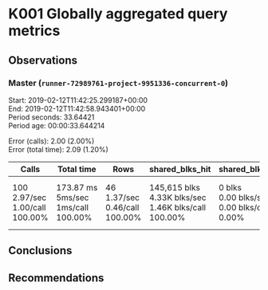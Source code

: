 # K001 Globally aggregated query metrics

## Observations ##

### Master (`runner-72989761-project-9951336-concurrent-0`) ###
Start: 2019-02-12T11:42:25.299187+00:00  
End: 2019-02-12T11:42:58.943401+00:00  
Period seconds: 33.64421  
Period age: 00:00:33.644214  

Error (calls): 2.00 (2.00%)  
Error (total time): 2.09 (1.20%)

Calls | Total&nbsp;time | Rows | shared_blks_hit | shared_blks_read | shared_blks_dirtied | shared_blks_written | blk_read_time | blk_write_time | kcache_reads | kcache_writes | kcache_user_time_ms | kcache_system_time 
-------|------------|------|-----------------|------------------|---------------------|---------------------|---------------|----------------|--------------|---------------|---------------------|--------------------
100<br/>2.97/sec<br/>1.00/call<br/>100.00% |173.87&nbsp;ms<br/>5ms/sec<br/>1ms/call<br/>100.00% |46<br/>1.37/sec<br/>0.46/call<br/>100.00% |145,615&nbsp;blks<br/>4.33K&nbsp;blks/sec<br/>1.46K&nbsp;blks/call<br/>100.00% |0&nbsp;blks<br/>0.00&nbsp;blks/sec<br/>0.00&nbsp;blks/call<br/>0.00% |0&nbsp;blks<br/>0.00&nbsp;blks/sec<br/>0.00&nbsp;blks/call<br/>0.00% |0&nbsp;blks<br/>0.00&nbsp;blks/sec<br/>0.00&nbsp;blks/call<br/>0.00% |0.00nbsp;ms<br/>0s/sec<br/>0s/call<br/>0.00% |0.00nbsp;ms<br/>0s/sec<br/>0s/call<br/>0s/call<br/>0.00% |0.00&nbsp;bytes<br/>0.00&nbsp;bytes/sec<br/>0.00&nbsp;bytes/call<br/>0.00% |0.00&nbsp;bytes<br/>0.00&nbsp;bytes/sec<br/>0.00&nbsp;bytes/call<br/>0.00% |0.00&nbsp;ms<br/>0s/sec<br/>0s/call<br/>0.00% |0.00&nbsp;ms<br/>0s/sec<br/>0s/call<br/>0.00%





## Conclusions ##


## Recommendations ##

